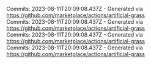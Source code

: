 Commits: 2023-08-11T20:09:08.437Z - Generated via https://github.com/marketplace/actions/artificial-grass
<br>
Commits: 2023-08-11T20:09:08.437Z - Generated via https://github.com/marketplace/actions/artificial-grass
<br>
Commits: 2023-08-11T20:09:08.437Z - Generated via https://github.com/marketplace/actions/artificial-grass
<br>
Commits: 2023-08-11T20:09:08.437Z - Generated via https://github.com/marketplace/actions/artificial-grass
<br>
